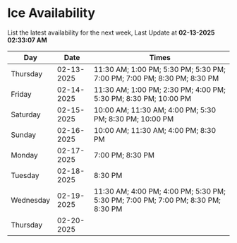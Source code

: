 # Ice Availability

List the latest availability for the next week, Last Update at **02-13-2025 02:33:07 AM**

| Day         | Date        | Times       |
| ----------- | ----------- | ----------- |
|Thursday|02-13-2025|11:30 AM; 1:00 PM; 5:30 PM; 5:30 PM; 7:00 PM; 7:00 PM; 8:30 PM; 8:30 PM|
|Friday|02-14-2025|11:30 AM; 1:00 PM; 2:30 PM; 4:00 PM; 5:30 PM; 8:30 PM; 10:00 PM|
|Saturday|02-15-2025|10:00 AM; 11:30 AM; 4:00 PM; 5:30 PM; 8:30 PM; 10:00 PM|
|Sunday|02-16-2025|10:00 AM; 11:30 AM; 4:00 PM; 8:30 PM|
|Monday|02-17-2025|7:00 PM; 8:30 PM|
|Tuesday|02-18-2025|8:30 PM|
|Wednesday|02-19-2025|11:30 AM; 4:00 PM; 4:00 PM; 5:30 PM; 5:30 PM; 7:00 PM; 7:00 PM; 8:30 PM; 8:30 PM|
|Thursday|02-20-2025||
